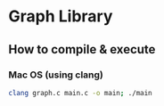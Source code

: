 # Graph Library

## How to compile & execute

### Mac OS (using clang)

```bash
clang graph.c main.c -o main; ./main
```
